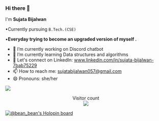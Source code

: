### Hi there 👋


I'm **Sujata Bijalwan**

•Currently pursuing `B.Tech.(CSE)`

•**Everyday trying to become an upgraded version of myself .**

- 🔭 I’m currently working on Discord chatbot 
- 🌱 I’m currently learning Data structures and algorithms 
- 💬 Let's connect on LinkedIn: www.linkedin.com/in/sujata-bijalwan-7bab75229
- 📫 How to reach me: sujatabijalwan057@gmail.com
- 😄 Pronouns: she/her



<a href=#><img src="contributions.svg"></a>

<p align="center"> 
  Visitor count<br>
  <img src="https://profile-counter.glitch.me/insolitum/count.svg" />
</p>

[![@bean_bean's Holopin board](https://holopin.io/api/user/board?user=bean_bean)](https://holopin.io/@bean_bean)
